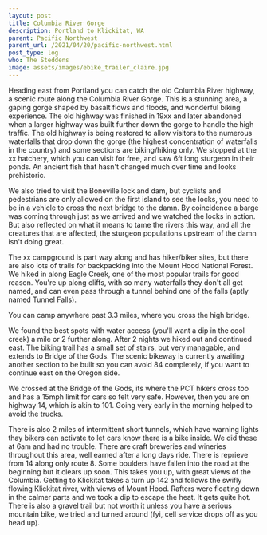```yaml
---
layout: post
title: Columbia River Gorge
description: Portland to Klickitat, WA
parent: Pacific Northwest
parent_url: /2021/04/20/pacific-northwest.html
post_type: log
who: The Steddens
image: assets/images/ebike_trailer_claire.jpg
---
```


Heading east from Portland you can catch the old Columbia River highway, a scenic route along the Columbia River Gorge. This is a stunning area, a gaping gorge shaped by basalt flows and floods, and wonderful biking experience. The old highway was finished in 19xx and later abandoned when a larger highway was built further down the gorge to handle the high traffic. The old highway is being restored to allow visitors to the numerous waterfalls that  drop down the gorge (the highest concentration of waterfalls in the country) and some sections are biking/hiking only. We stopped at the xx hatchery, which you can visit for free, and saw 6ft long sturgeon in their ponds. An ancient fish that hasn't changed much over time and looks prehistoric.


We also tried to visit the Boneville lock and dam, but cyclists and pedestrians are only allowed on the first island to see the locks, you need to be in a vehicle to cross the next bridge to the damn. By coincidence a barge was coming through just as we arrived and we watched the locks in action. But also reflected on what it means to tame the rivers this way, and all the creatures that are affected, the sturgeon populations upstream of the damn isn't doing great.

The xx campground is part way along and has hiker/biker sites, but there are also lots of trails for backpacking into the Mount Hood National Forest. We hiked in along Eagle Creek, one of the most popular trails for good reason. You're up along cliffs, with so many waterfalls they don't all get named, and can even pass through a tunnel behind one of the falls (aptly named Tunnel Falls).


You can camp anywhere past 3.3 miles, where you cross the high bridge.

We found the best spots with water access (you'll want a dip in the cool creek) a mile or 2 further along. After 2 nights we hiked out and continued east. The biking trail has a small set of stairs, but very managable, and extends to Bridge of the Gods. The scenic bikeway is currently awaiting another section to be built so you can avoid 84 completely, if you want to continue east on the Oregon side.


We crossed at the Bridge of the Gods, its where the PCT hikers cross too and has a 15mph limit for cars so felt very safe. However, then you are on highway 14, which is akin to 101. Going very early in the morning helped to avoid the trucks.

There is also 2 miles of intermittent short tunnels, which have warning lights thay bikers can activate to let cars know there is a bike inside. We did these at 6am and had no trouble. There are craft breweries and wineries throughout this area, well earned after a long days ride. There is reprieve from 14 along only route 8. Some boulders have fallen into the road at the beginning but it clears up soon. This takes you up, with great views of the Columbia. Getting to Klickitat takes a turn up 142 and follows the swifly flowing Klickitat river, with views of Mount Hood. Rafters were floating down in the calmer parts and we took a dip to escape the heat. It gets quite hot. There is also a gravel trail but not worth it unless you have a serious mountain bike, we tried and turned around (fyi, cell service drops off as you head up).